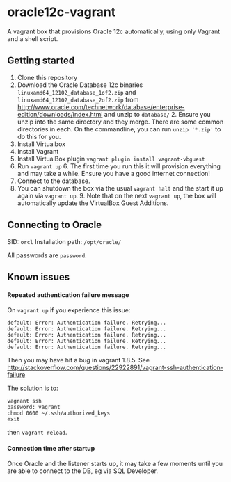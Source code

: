 # oracle12c-vagrant
A vagrant box that provisions Oracle 12c automatically, using only Vagrant and a shell script.

## Getting started
1. Clone this repository
2. Download the Oracle Database 12c binaries `linuxamd64_12102_database_1of2.zip` and `linuxamd64_12102_database_2of2.zip`
from http://www.oracle.com/technetwork/database/enterprise-edition/downloads/index.html and unzip to `database/`
    2. Ensure you unzip into the same directory and they merge. There are some common directories in each. On the commandline, you can run `unzip '*.zip'` to do this for you.
3. Install Virtualbox
4. Install Vagrant
5. Install VirtualBox plugin `vagrant plugin install vagrant-vbguest`
6. Run `vagrant up`
    6. The first time you run this it will provision everything and may take a while. Ensure you have a good internet connection!
7. Connect to the database.
8. You can shutdown the box via the usual `vagrant halt` and the start it up again via `vagrant up`.
    9. Note that on the next `vagrant up`, the box will automatically update the VirtualBox Guest Additions.

## Connecting to Oracle
SID: `orcl`
Installation path: `/opt/oracle/`

All passwords are `password`.

## Known issues

#### Repeated authentication failure message

On `vagrant up` if you experience this issue:
````
default: Error: Authentication failure. Retrying...
default: Error: Authentication failure. Retrying...
default: Error: Authentication failure. Retrying...
default: Error: Authentication failure. Retrying...
default: Error: Authentication failure. Retrying...
````
Then you may have hit a bug in vagrant 1.8.5. See
http://stackoverflow.com/questions/22922891/vagrant-ssh-authentication-failure

The solution is to:
````
vagrant ssh 
password: vagrant 
chmod 0600 ~/.ssh/authorized_keys
exit
````

then `vagrant reload`.

#### Connection time after startup
Once Oracle and the listener starts up, it may take a few moments until you are able to connect to the DB, eg via SQL Developer.

